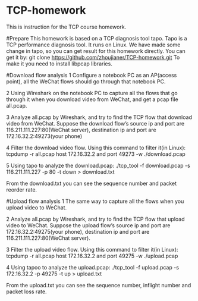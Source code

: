 # TCP-homework

This is instruction for the TCP course homework.

#Prepare 
This homework is based on a TCP diagnosis tool tapo. Tapo is a TCP performance diagnosis tool. It runs on Linux.
We have made some change in tapo, so you can get result for this homework directly.
You can get it by:  git clone https://github.com/zhoujianer/TCP-homework.git
To make it you need to install libpcap libraries.


#Download flow analysis 
1 Configure a notebook PC as an AP(access point), all the WeChat flows should go through that notebook PC.

2 Using Wireshark on the notebook PC to capture all the flows that go through it when you download video from WeChat, and get a pcap file all.pcap.

3 Analyze all.pcap by Wireshark, and try to find the TCP flow that download video from WeChat. Suppose the download flow’s source ip and port are 116.211.111.227:80(WeChat server), destination ip and port are 172.16.32.2:49273(your phone)

4 Filter the download video flow. Using this  command to filter it(in Linux):
tcpdump -r all.pcap host 172.16.32.2 and port 49273 -w ./download.pcap

5 Using tapo to analyze the download.pcap:
./tcp_tool -f download.pcap -s 116.211.111.227 -p 80 -t down > download.txt

From the download.txt you can see the sequence number and packet reorder rate.


#Upload flow analysis
1 The same way to capture all the flows when you upload video to WeChat.

2 Analyze all.pcap by Wireshark, and try to find the TCP flow that upload video to WeChat. Suppose the upload flow’s source ip and port are 172.16.32.2:49275(your phone), destination ip and port are 116.211.111.227:80(WeChat server).

3 Filter the upload video flow. Using this command to filter it(in Linux):
tcpdump -r all.pcap host 172.16.32.2 and port 49275 -w ./upload.pcap

4 Using tapoo to analyze the upload.pcap:
./tcp_tool -f upload.pcap -s 172.16.32.2 -p 49275 -t up > upload.txt

From the upload.txt you can see the sequence number, inflight number and packet loss rate.


